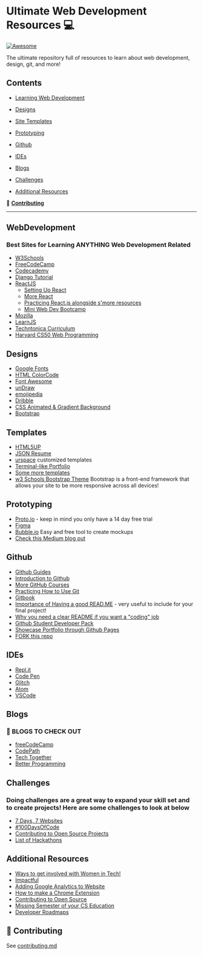 # Ultimate Web Development Resources 💻

[![Awesome](https://cdn.rawgit.com/sindresorhus/awesome/d7305f38d29fed78fa85652e3a63e154dd8e8829/media/badge.svg)](https://github.com/sindresorhus/awesome) 

The ultimate repository full of resources to learn about web development, design, git, and more! 

 
## Contents
- [Learning Web Development](#webdevelopment)

- [Designs](#designs)

- [Site Templates](#templates)

- [Prototyping](#prototyping)

- [Github](#github)

- [IDEs](#IDEs)

- [Blogs](#blogs)

- [Challenges](#Challenges)

- [Additional Resources](#additionalresources)

:memo: [**Contributing**](#memo-contributing)

---- 
## WebDevelopment
 ### Best Sites for Learning ANYTHING Web Development Related
 * [W3Schools](https://www.w3schools.com/)
 * [FreeCodeCamp](https://www.freecodecamp.org/)
 * [Codecademy](https://www.codecademy.com/catalog/subject/web-development)
 * [Django Tutorial](https://tutorial.djangogirls.org/en/)
 * [ReactJS](https://reactjs.org/tutorial/tutorial.html)
    * [Setting Up React](https://www.codecademy.com/articles/how-to-create-a-react-app)
    * [More React](https://reactjs.org/docs/create-a-new-react-app.html)
    * [Practicing React.js alongside s'more resources](https://github.com/hack4impact-uiuc/react-exercise)
    * [Mini Web Dev Bootcamp](https://www.notion.so/Curriculum-ca431096426b4fd1968ac49121ff2fdb)
 * [Mozilla](https://developer.mozilla.org/en-US/docs/Learn)
 * [LearnJS](https://github.com/CodeNerve/LearnJavaScript)
 * [Techntonica Curriculum](https://github.com/Techtonica/curriculum)
 * [Harvard CS50 Web Programming](https://cs50.harvard.edu/web/2020/)

 ## Designs
 * [Google Fonts](https://fonts.google.com/)
 * [HTML ColorCode](https://htmlcolorcodes.com/)
 * [Font Awesome](https://fontawesome.com/v4.7.0/icons/)
 * [unDraw](https://undraw.co/)
 * [emojipedia](https://emojipedia.org/)
 * [Dribble](https://dribbble.com/?fbclid=IwAR3c_YUBr-wLjHWvIQcARBeM7UG2ZYd02_I8U4zy2oUSUWkTtFIivoxqHxA)
 * [CSS Animated & Gradient Background](https://uigradients.com/#SandtoBlue)
 * [Bootstrap](https://getbootstrap.com/)

 ## Templates
 * [HTML5UP](https://html5up.net/)
 * [JSON Resume](https://jsonresume.org/getting-started/)
 * [urspace](https://urspace.io/) customized templates
 * [Terminal-like Portfolio](https://github.com/CodeNerve/CodeNerve.github.io)
 * [Some more templates](https://html.com/resources/free-html-templates/)
 * [w3 Schools Bootstrap Theme](https://www.w3schools.com/bootstrap4/bootstrap_templates.asp) Bootstrap is a front-end framework that allows your site to be more responsive across all devices!

 ## Prototyping
 * [Proto.io](https://proto.io/) - keep in mind you only have a 14 day free trial
 * [Figma](https://www.figma.com/blog/)
 * [Bubble.io](https://bubble.io/) Easy and free tool to create mockups
 * [Check this Medium blog out](https://medium.com/@denisz.design/the-9-best-go-to-prototyping-tools-for-designers-in-2019-296b341a51a2)

 ## Github
* [Github Guides](https://guides.github.com/activities/hello-world/)
* [Introduction to Github](https://lab.github.com/githubtraining/introduction-to-github)
* [More GitHub Courses](https://lab.github.com/)
* [Practicing How to Use Git](https://github.com/benthayer/git-gud)
* [Gitbook](https://www.gitbook.com/)
* [Importance of Having a good READ.ME](https://github.com/noffle/art-of-readme?fbclid=IwAR3sFPA8KV71i2YCESls4fCqIxvTzbB0eiJGEAiDMUgs1rfZ0Rv1YN0KsOY) - very useful to include for your final project!
* [Why you need a clear README if you want a "coding" job](https://www.reddit.com/r/cscareerquestions/comments/h17blk/always_write_a_clear_readme_if_you_want_to_find_a/) 
* [Github Student Developer Pack](https://education.github.com/pack)
* [Showcase Portfolio through Github Pages](https://github.dev/)
* [FORK this repo](https://github.com/dipakkr/A-to-Z-Resources-for-Students)

 ## IDEs
* [Repl.it](https://repl.it/)
* [Code Pen](https://codepen.io/)
* [Glitch](https://glitch.com/)
* [Atom](https://atom.io/)
* [VSCode](https://code.visualstudio.com/)

## Blogs
### 📰 BLOGS TO CHECK OUT 
* [freeCodeCamp](https://www.freecodecamp.org/news/)
* [CodePath](https://blog.codepath.org/)
* [Tech Together](https://medium.com/techtogether)
* [Better Programming](https://medium.com/better-programming)

## Challenges
### Doing challenges are a great way to expand your skill set and to create projects! Here are some challenges to look at below
* [7 Days, 7 Websites](https://www.freecodecamp.org/news/the-7days7websites-coding-challenge/)
* [#100DaysOfCode](https://www.100daysofcode.com/)
* [Contributing to Open Source Projects](https://github.com/freeCodeCamp/how-to-contribute-to-open-source)
* [List of Hackathons](https://mlh.io/seasons/na-2020/events)

## Additional Resources
* [Ways to get involved with Women in Tech!](https://github.com/nishapant/Women-in-Tech-Resources)
* [Impactful](https://weareimpactful.org/?fbclid=IwAR1w5zp9XhK1jcCj0DVCttMCtOMOZt7AAQaf6x3nZJvBU76MuwN2OROM7a4#home)
* [Adding Google Analytics to Website](https://www.pair.com/support/kb/how-to-google-analytics-to-an-html-website/)
* [How to make a Chrome Extension](https://developer.chrome.com/extensions/getstarted) 
* [Contributing to Open Source](https://opensource.guide/how-to-contribute/)
* [Missing Semester of your CS Education](https://missing.csail.mit.edu/)
* [Developer Roadmaps](https://roadmap.sh/guides)

## :memo: Contributing
 See [contributing.md](contributing.md)




